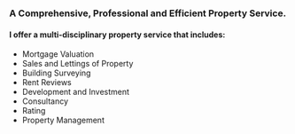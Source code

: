 ### A Comprehensive, Professional and Efficient Property Service.
#### I offer a multi-disciplinary property service that includes:

- Mortgage Valuation
- Sales and Lettings of Property
- Building Surveying
- Rent Reviews
- Development and Investment
- Consultancy
- Rating
- Property Management
